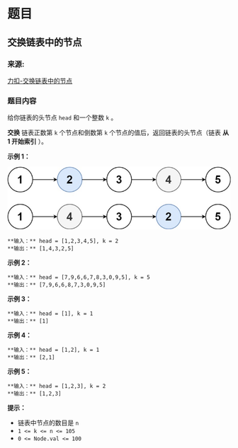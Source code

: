 # 题目

## 交换链表中的节点

### 来源:

[力扣-交换链表中的节点](https://leetcode-cn.com/problems/swapping-nodes-in-a-linked-list/)

### 题目内容

给你链表的头节点 `head` 和一个整数 `k` 。

**交换** 链表正数第 `k` 个节点和倒数第 `k` 个节点的值后，返回链表的头节点（链表 **从 1 开始索引** ）。

**示例 1：**

![](./linked1.jpg)

    
    
    **输入：** head = [1,2,3,4,5], k = 2
    **输出：** [1,4,3,2,5]
    

**示例 2：**

    
    
    **输入：** head = [7,9,6,6,7,8,3,0,9,5], k = 5
    **输出：** [7,9,6,6,8,7,3,0,9,5]
    

**示例 3：**

    
    
    **输入：** head = [1], k = 1
    **输出：** [1]
    

**示例 4：**

    
    
    **输入：** head = [1,2], k = 1
    **输出：** [2,1]
    

**示例 5：**

    
    
    **输入：** head = [1,2,3], k = 2
    **输出：** [1,2,3]
    

**提示：**

  * 链表中节点的数目是 `n`
  * `1 <= k <= n <= 105`
  * `0 <= Node.val <= 100`

